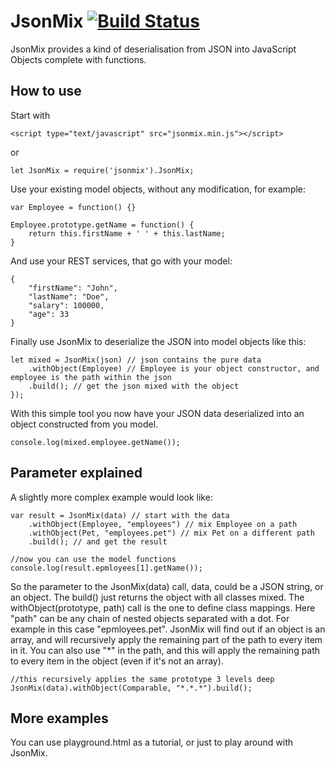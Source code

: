 JsonMix [![Build Status](https://travis-ci.org/khayll/jsonmix.svg?branch=master)](https://travis-ci.org/khayll/jsonmix)
========
JsonMix provides a kind of deserialisation from JSON into JavaScript Objects complete with functions.

## How to use
Start with
```
<script type="text/javascript" src="jsonmix.min.js"></script>
```
or
```
let JsonMix = require('jsonmix').JsonMix;
```

Use your existing model objects, without any modification, for example:
```
var Employee = function() {}

Employee.prototype.getName = function() {
	return this.firstName + ' ' + this.lastName;
}
```

And use your REST services, that go with your model: 
```
{
	"firstName": "John",
	"lastName": "Doe",
	"salary": 100000,
	"age": 33	
}
```

Finally use JsonMix to deserialize the JSON into model objects like this:
```
let mixed = JsonMix(json) // json contains the pure data
	.withObject(Employee) // Employee is your object constructor, and employee is the path within the json
	.build(); // get the json mixed with the object
});
```

With this simple tool you now have your JSON data deserialized into an object constructed from you model.

```
console.log(mixed.employee.getName());
```

## Parameter explained

A slightly more complex example would look like:
```
var result = JsonMix(data) // start with the data
	.withObject(Employee, "employees") // mix Employee on a path
	.withObject(Pet, "employees.pet") // mix Pet on a different path
	.build(); // and get the result
	
//now you can use the model functions 
console.log(result.epmloyees[1].getName()); 
```

So the parameter to the JsonMix(data) call, data, could be a JSON string, or an object.
The build() just returns the object with all classes mixed.
The withObject(prototype, path) call is the one to define class mappings.
Here "path" can be any chain of nested objects separated with a dot. For example in this case "epmloyees.pet".
JsonMix will find out if an object is an array, and will recursively apply the remaining part of the path to every item in it.
You can also use "*" in the path, and this will apply the remaining path to every item in the object (even if it's not an array).
```
//this recursively applies the same prototype 3 levels deep
JsonMix(data).withObject(Comparable, "*.*.*").build();
```

## More examples
You can use playground.html as a tutorial, or just to play around with JsonMix.
  
 